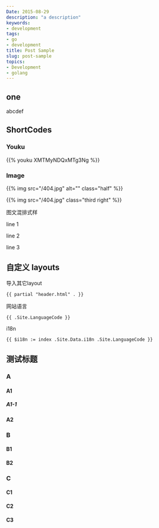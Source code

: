 ```yaml
---
Date: 2015-08-29
description: "a description"
keywords:
- development
tags:
- go
- development
title: Post Sample
slug: post-sample
topics:
- Development
- golang
---
```


## one

abcdef 

## ShortCodes

### Youku

{{% youku XMTMyNDQxMTg3Ng %}}

### Image

{{% img src="/404.jpg" alt="" class="half" %}}

{{% img src="/404.jpg" class="third right" %}}

图文混排式样

line 1

line 2

line 3

## 自定义 layouts

导入其它layout

```
{{ partial "header.html" . }}
```

网站语言

```
{{ .Site.LanguageCode }}
```

i18n

```
{{ $i18n := index .Site.Data.i18n .Site.LanguageCode }}
```

## 测试标题

### A

#### A1

##### A1-1

#### A2

### B

#### B1

#### B2

### C

#### C1

#### C2

#### C3



